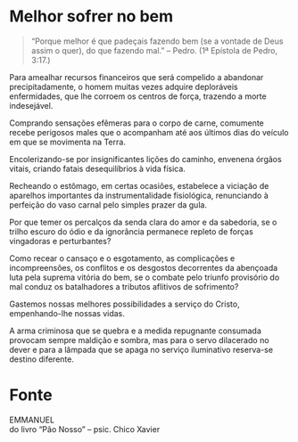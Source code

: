 # Melhor sofrer no bem

> “Porque melhor é que padeçais fazendo bem (se a vontade de Deus assim o quer), do que fazendo mal.” – Pedro. (1ª Epístola de Pedro, 3:17.)

Para amealhar recursos financeiros que será compelido a abandonar precipitadamente, o homem muitas vezes adquire deploráveis enfermidades, que lhe corroem os centros de força, trazendo a morte indesejável.

Comprando sensações efêmeras para o corpo de carne, comumente recebe perigosos males que o acompanham até aos últimos dias do veículo em que se movimenta na Terra.

Encolerizando-se por insignificantes lições do caminho, envenena órgãos vitais, criando fatais desequilíbrios à vida física.

Recheando o estômago, em certas ocasiões, estabelece a viciação de aparelhos importantes da instrumentalidade fisiológica, renunciando à perfeição do vaso carnal pelo simples prazer da gula.

Por que temer os percalços da senda clara do amor e da sabedoria, se o trilho escuro do ódio e da ignorância permanece repleto de forças vingadoras e perturbantes?

Como recear o cansaço e o esgotamento, as complicações e incompreensões, os conflitos e os desgostos decorrentes da abençoada luta pela suprema vitória do bem, se o combate pelo triunfo provisório do mal conduz os batalhadores a tributos aflitivos de sofrimento?

Gastemos nossas melhores possibilidades a serviço do Cristo, empenhando-lhe nossas vidas.

A arma criminosa que se quebra e a medida repugnante consumada provocam sempre maldição e sombra, mas para o servo dilacerado no dever e para a lâmpada que se apaga no serviço iluminativo reserva-se destino diferente.

# Fonte
EMMANUEL  
do livro “Pão Nosso” – psic. Chico Xavier
